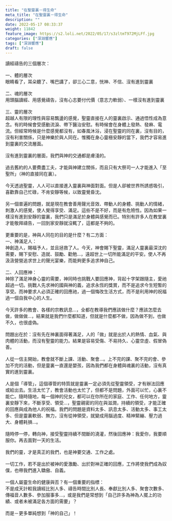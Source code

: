 ```yaml
---
title: "在聖靈裏－得生命"
meta_title: "在聖靈裏－得生命"
description: ""
date: 2022-05-17 08:33:37
weight: 11842
feature_image: https://s2.loli.net/2022/05/17/s3zltmT972MjLFf.jpg
categories: ["深淵響應"]
tags: ["深淵響應"]
draft: false
---
```


讀經禱告的三個層次：<br />
<br />
一、體的層次<br />
眼睛看了，耳朵聽了、嘴巴講了，卻三心二意，恍神、不信、沒有進到靈裏<br />
<br />
二、魂的層次<br />
用頭腦讀經、用感覺禱告，沒有心志要付代價（意志力軟弱）、一樣沒有進到靈裏<br />
<br />
三、靈的層次<br />
超越人有限的理性與容易飄盪的感覺，聖靈直接在人的靈裏啟示、通過悟性成為意念。有的時候會受感動流淚、帶下醫治安慰。有時候會在身體上發熱、發麻、電流。但經常時候是什麼感覺都沒有，如春風沐浴，浸在聖靈的同在裏，沒有目的，沒有利害關係，只是神樂於與人同在。惟獨在身心靈極安靜的當下，我們才容易進到靈裏的交流層面。<br />
<br />
沒有進到靈裏的層面，我們與神的交通都是膚淺的。<br />
<br />
過去舊約的人要費盡工夫，才能與神建立關係，而且只有大祭司一人才能進入「至聖所」（神的直接同在裏）。<br />
<br />
今天透過聖靈，人人可以直接進入靈裏與神面對面。但是人卻被世界所誘惑吸引，喜歡靠自己忙碌，不肯安靜等候，以致靈覺昏沈。<br />
<br />
另一個普遍的問題，就是現在教會善用聲光音效、帶動人的身體、挑動人的情緒，刺激人的感覺，使人覺得享受、滿足。這些不是不好，而是有危險性。因為如果一樣沒有進到安靜的靈裏，我們只是滿足於身體與感覺而已。特別有許多人在教堂裏才能敬拜禱告，一回到家安靜就沒輒了，這都是不夠的。<br />
<br />
更重要的是，神與人同在的目的是什麼？有二方面：<br />
一、神滿足人：<br />
神創造人，賜福予人，並且拯救了人。今天，神會賜下聖靈，滿足人靈裏最深沈的需要，賜下安慰、造就、鼓勵、勸勉…，遠超世上一切所能滿足的平安。使人不再汲汲營營追求世上的聲光宴樂，而能夠更多追求神自己。<br />
<br />
二、人回應神：<br />
神除了滿足神身心靈的需要，神同時也挑戰人要回應神，背起十字架跟隨主，愛祂超過一切。挑戰人先求神的國與神的義，追求永恆的獎賞，而不是追求今生短暫的享受。而神要求人必須正確的回應祂，過一個悔改生活方式，而不是利用神的祝福過一個自我中心的人生。<br />
<br />
今天許多的教會、各樣的宗教訊息…，全都在教導我們應該做什麼？應該怎麼去做，做做做…，結果就是我們什麼都知道，但就是什麼都不做，因為做不到，也做不久，也很虛偽。<br />
<br />
問題出在於：沒有先在神裏面得著滿足，人的「做」就是出於人的熱情、血氣、與肉體的活動，而沒有聖靈的能力。結果是容易受傷、不易持久、心靈空虛、假冒偽善。<br />
<br />
人從一信主開始，教會就不斷上課、活動、聚會…。上不完的課、聚不完的會、參加不完的活動，但是靈裏一直還是嬰孩，因為我們都在身體與魂裏的活動，沒有真實的進到靈裏。<br />
<br />
人是個「導管」，這個導管的特質就是靈裏一定必須先從聖靈領受，才有辦法回應或給出去。生活太忙了，教會活動也太忙了，但都不是問題，外面可以忙，心裏不能亡。隨時隨地，每一個神的兒女，都可以在你所在的家庭、工作、任何地方，靈裏安靜下來，不斷享受、領受…，聖靈親密的同在與滋潤，持續的領受，才能正確的回應與成為他人的祝福。我們的問題是資料太多、訊息太多、活動太多、事工太多、但是靈裏軟弱、無力，沒有從神領受，就變成用腦過度、精神緊繃、壓力過大、身體耗損…。<br />
<br />
隨時停一停，轉向神，接受聖靈持續不間斷的澆灌，然後回應神：我愛你，我要順服你。再去面對一天的生活。<br />
<br />
我們的靈，才是真正的我們，也是神要交通、工作之處。<br />
<br />
一切工作，若不是出於被神的愛激勵、出於對神正確的回應，工作將使我們成為奴僕，也帶我們進入驕傲、自義。<br />
<br />
一個人屬靈生命的健康與否？有一個重要的指標：<br />
不是成天計較我讀經比別人多、禱告時間比別人長、奉獻比別人多、聚會次數多、傳福音人數多、參加服事多…，或是我們是常想到「自己許多為神為人擺上的功績、或者未被滿足各方面的需要」？<br />
<br />
而是－更多單純想到「神的自己」！
        